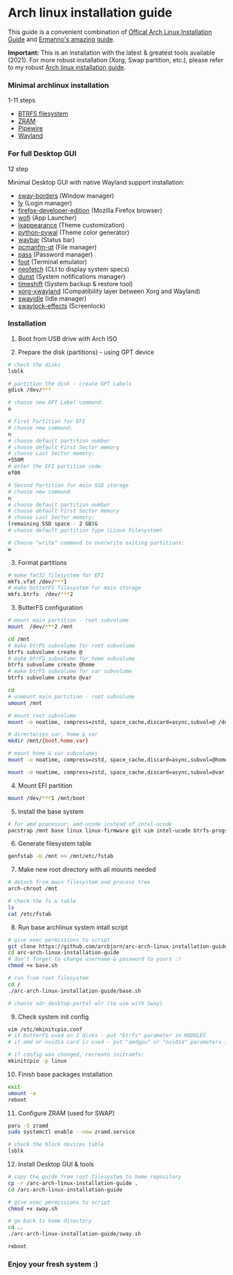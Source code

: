 # Arch linux installation guide

This guide is a convenient combination of [Offical Arch Linux Installation Guide](https://wiki.archlinux.org/title/Installation_guide) and [Ermanno's amazing guide](https://gitlab.com/eflinux/arch-basic).

**Important:** This is an installation with the latest & greatest tools available (2021). For more robust installation (Xorg, Swap partition, etc.), please refer to my robust [Arch linux installation guide](https://github.com/arcbjorn/arc-robust-arch-linux-installation-guide).

### Minimal archlinux installation

1-11 steps

- [BTRFS filesystem](https://btrfs.wiki.kernel.org/index.php/Main_Page)
- [ZRAM](https://en.wikipedia.org/wiki/Zram)
- [Pipewire](https://pipewire.org/)
- [Wayland](https://wayland.freedesktop.org/)

### For full Desktop GUI

12 step

Minimal Desktop GUI with native Wayland support installation:

- [sway-borders](https://github.com/fluix-dev/sway-borders) (Window manager)
- [ly](https://github.com/nullgemm/ly) (Login manager)
- [firefox-developer-edition](https://www.mozilla.org/en-US/firefox/developer/) (Mozilla Firefox browser)
- [wofi](https://hg.sr.ht/~scoopta/wofi) (App Launcher)
- [lxappearance](https://archlinux.org/packages/community/x86_64/lxappearance/) (Theme customization)
- [python-pywal](https://github.com/dylanaraps/pywal) (Theme color generator)
- [waybar](https://github.com/Alexays/Waybar) (Status bar)
- [pcmanfm-qt](https://github.com/lxqt/pcmanfm-qt) (File manager)
- [pass](https://www.passwordstore.org/) (Password manager)
- [foot](https://codeberg.org/dnkl/foot) (Terminal emulator)
- [neofetch](https://github.com/dylanaraps/neofetch) (CLI to display system specs)
- [dunst](https://github.com/dunst-project/dunst) (System notifications manager)
- [timeshift](https://github.com/teejee2008/timeshift) (System backup & restore tool)
- [xorg-xwayland](https://wayland.freedesktop.org/xserver.html) (Compatibility layer between Xorg and Wayland)
- [swayidle](https://github.com/swaywm/swayidle) (Idle manager)
- [swaylock-effects](https://github.com/mortie/swaylock-effects) (Screenlock)

### Installation

1. Boot from USB drive with Arch ISO

2. Prepare the disk (partitions) - using GPT device

```bash
# check the disks
lsblk

# partition the disk - create GPT Labels
gdisk /dev/***

# choose new GPT Label command:
o

# First Partition for EFI
# choose new command:
n
# choose default partition number
# choose default First Sector memory
# choose Last Sector memory:
+550M
# enter the EFI partition code:
ef00

# Second Partition for main SSD storage
# choose new command
n
# choose default partition number
# choose default First Sector memory
# choose Last Sector memory:
(remaining SSD space - 2 GB)G
# choose default partition type (Linux Filesystem)

# Choose "write" command to overwrite exiting partitions:
w
```

3. Format partitions

```bash
# make fat32 filesystem for EFI
mkfs.vfat /dev/***1
# make butterFS filesystem for main storage
mkfs.btrfs  /dev/***2
```

3. ButterFS configuration

```bash
# mount main partition - root subvolume
mount  /dev/***2 /mnt

cd /mnt
# make btrFS subvolume for root subvolume
btrfs subvolume create @
# make btrFS subvolume for home subvolume
btrfs subvolume create @home
# make btrFS subvolume for var subvolume
btrfs subvolume create @var

cd
# unmount main partition - root subvolume
umount /mnt

# mount root subvolume
mount -o noatime, compress=zstd, space_cache,discard=async,subvol=@ /dev/***2 /mnt

# directories var, home & var
mkdir /mnt/{boot,home,var}

# mount home & var subvolumes
mount -o noatime, compress=zstd, space_cache,discard=async,subvol=@home /dev/***2 /mnt/home

mount -o noatime, compress=zstd, space_cache,discard=async,subvol=@var /dev/***2 /mnt/var
```

4. Mount EFI partition

```bash
mount /dev/***1 /mnt/boot
```

5. Install the base system

```bash
# for amd processor: amd-ucode instead of intel-ucode
pacstrap /mnt base linux linux-firmware git vim intel-ucode btrfs-progs
```

6. Generate filesystem table

```bash
genfstab -U /mnt >> /mnt/etc/fstab
```

7. Make new root directory with all mounts needed

```bash
# detach from main filesystem and process tree
arch-chroot /mnt

# check the fs & table
ls
cat /etc/fstab
```

8. Run base archlinux system intall script

```bash
# give exec permissions to script
git clone https://github.com/arcbjorn/arc-arch-linux-installation-guide
cd arc-arch-linux-installation-guide
# don't forget to change username & password to yours :)
chmod +x base.sh

# run from root filesystem
cd /
./arc-arch-linux-installation-guide/base.sh

# choose xdr-desktop-portal-wlr (to use with Sway)
```

9. Check system init config

```bash
vim /etc/mkinitcpio.conf
# if butterFS used on 2 disks - put "btrfs" parameter in MODULES
# if amd or nvidia card is used - put "amdgpu" or "nvidia" parameters in MODULES accordingly

# if config was changed, recreate initramfs:
mkinitcpio -p linux
```

10. Finish base packages installation

```bash
exit
umount -a
reboot
```

11. Configure ZRAM (used for SWAP)

```bash
paru -S zramd
sudo systemctl enable --now zramd.service

# check the block devices table
lsblk
```

12. Install Desktop GUI & tools

```bash
# copy the guide from root filesystem to home repository
cp -r /arc-arch-linux-installation-guide .
cd /arc-arch-linux-installation-guide

# give exec permissions to script
chmod +x sway.sh

# go back to home directory
cd ..
./arc-arch-linux-installation-guide/sway.sh

reboot
```

### Enjoy your fresh system :)

